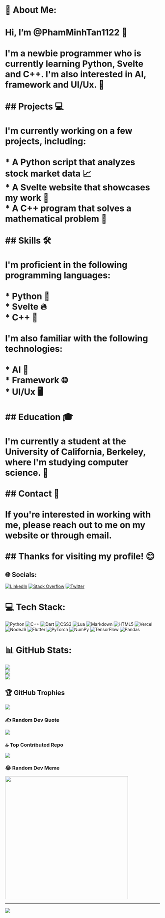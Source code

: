 # 💫 About Me:
# Hi, I’m @PhamMinhTan1122 👋<br><br>I'm a newbie programmer who is currently learning Python, Svelte and C++. I'm also interested in AI, framework and UI/Ux. 🚀<br><br>## Projects 💻<br><br>I'm currently working on a few projects, including:<br><br>* A Python script that analyzes stock market data 📈<br>* A Svelte website that showcases my work 🎨<br>* A C++ program that solves a mathematical problem 🔢<br><br>## Skills 🛠️<br><br>I'm proficient in the following programming languages:<br><br>* Python 🐍<br>* Svelte 🔥<br>* C++ 💯<br><br>I'm also familiar with the following technologies:<br><br>* AI 🧠<br>* Framework 🌐<br>* UI/Ux 🖥️<br><br>## Education 🎓<br><br>I'm currently a student at the University of California, Berkeley, where I'm studying computer science. 🐻<br><br>## Contact 📧<br><br>If you're interested in working with me, please reach out to me on my website or through email.<br><br>## Thanks for visiting my profile! 😊


## 🌐 Socials:
[![LinkedIn](https://img.shields.io/badge/LinkedIn-%230077B5.svg?logo=linkedin&logoColor=white)](https://linkedin.com/in/masterminhtan) [![Stack Overflow](https://img.shields.io/badge/-Stackoverflow-FE7A16?logo=stack-overflow&logoColor=white)](https://stackoverflow.com/users/19806726) [![Twitter](https://img.shields.io/badge/Twitter-%231DA1F2.svg?logo=Twitter&logoColor=white)](https://twitter.com/@masterminhtan) 

# 💻 Tech Stack:
![Python](https://img.shields.io/badge/python-3670A0?style=for-the-badge&logo=python&logoColor=ffdd54) ![C++](https://img.shields.io/badge/c++-%2300599C.svg?style=for-the-badge&logo=c%2B%2B&logoColor=white) ![Dart](https://img.shields.io/badge/dart-%230175C2.svg?style=for-the-badge&logo=dart&logoColor=white) ![CSS3](https://img.shields.io/badge/css3-%231572B6.svg?style=for-the-badge&logo=css3&logoColor=white) ![Lua](https://img.shields.io/badge/lua-%232C2D72.svg?style=for-the-badge&logo=lua&logoColor=white) ![Markdown](https://img.shields.io/badge/markdown-%23000000.svg?style=for-the-badge&logo=markdown&logoColor=white) ![HTML5](https://img.shields.io/badge/html5-%23E34F26.svg?style=for-the-badge&logo=html5&logoColor=white) ![Vercel](https://img.shields.io/badge/vercel-%23000000.svg?style=for-the-badge&logo=vercel&logoColor=white) ![NodeJS](https://img.shields.io/badge/node.js-6DA55F?style=for-the-badge&logo=node.js&logoColor=white) ![Flutter](https://img.shields.io/badge/Flutter-%2302569B.svg?style=for-the-badge&logo=Flutter&logoColor=white) ![PyTorch](https://img.shields.io/badge/PyTorch-%23EE4C2C.svg?style=for-the-badge&logo=PyTorch&logoColor=white) ![NumPy](https://img.shields.io/badge/numpy-%23013243.svg?style=for-the-badge&logo=numpy&logoColor=white) ![TensorFlow](https://img.shields.io/badge/TensorFlow-%23FF6F00.svg?style=for-the-badge&logo=TensorFlow&logoColor=white) ![Pandas](https://img.shields.io/badge/pandas-%23150458.svg?style=for-the-badge&logo=pandas&logoColor=white)
# 📊 GitHub Stats:
![](https://github-readme-stats.vercel.app/api?username=PhamMinhTan1122&theme=gruvbox&hide_border=false&include_all_commits=true&count_private=true)<br/>
![](https://github-readme-streak-stats.herokuapp.com/?user=PhamMinhTan1122&theme=gruvbox&hide_border=false)<br/>
![](https://github-readme-stats.vercel.app/api/top-langs/?username=PhamMinhTan1122&theme=gruvbox&hide_border=false&include_all_commits=true&count_private=true&layout=compact)

## 🏆 GitHub Trophies
![](https://github-profile-trophy.vercel.app/?username=PhamMinhTan1122&theme=gruvbox&no-frame=true&no-bg=false&margin-w=4)

### ✍️ Random Dev Quote
![](https://quotes-github-readme.vercel.app/api?type=vetical&theme=gruvbox)

### 🔝 Top Contributed Repo
![](https://github-contributor-stats.vercel.app/api?username=PhamMinhTan1122&limit=5&theme=gruvbox&combine_all_yearly_contributions=true)

### 😂 Random Dev Meme
<img src='https://randommeme-five.vercel.app/' style="height: 400px;"/>

---
[![](https://visitcount.itsvg.in/api?id=PhamMinhTan1122&icon=0&color=3)](https://visitcount.itsvg.in)

<!-- Proudly created with GPRM ( https://gprm.itsvg.in ) -->
